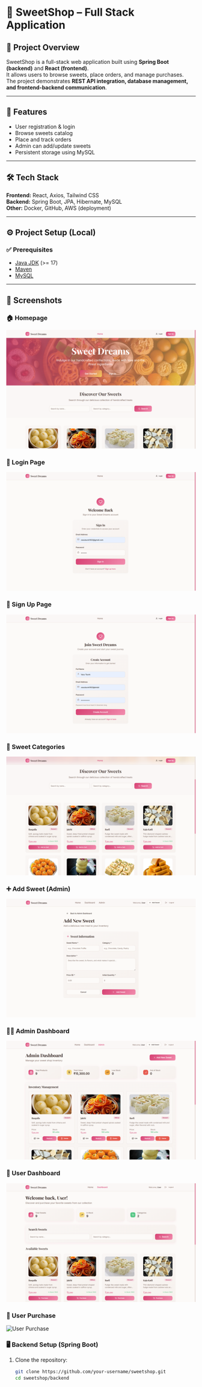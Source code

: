 # 🍬 SweetShop – Full Stack Application

## 📌 Project Overview
SweetShop is a full-stack web application built using **Spring Boot (backend)** and **React (frontend)**.  
It allows users to browse sweets, place orders, and manage purchases.  
The project demonstrates **REST API integration, database management, and frontend-backend communication**.  

---

## 🚀 Features
- User registration & login  
- Browse sweets catalog  
- Place and track orders  
- Admin can add/update sweets  
- Persistent storage using MySQL  

---

## 🛠️ Tech Stack
**Frontend:** React, Axios, Tailwind CSS  
**Backend:** Spring Boot, JPA, Hibernate, MySQL  
**Other:** Docker, GitHub, AWS (deployment)  

---

## ⚙️ Project Setup (Local)

### ✅ Prerequisites
- [Java JDK](https://www.oracle.com/java/technologies/javase-downloads.html) (>= 17)  
- [Maven](https://maven.apache.org/)  
- [MySQL](https://dev.mysql.com/downloads/)  

---
## 📸 Screenshots

### 🏠 Homepage
![Homepage](./images/HomePage.png)

### 🔐 Login Page
![Login](./images/Login_page.png)

### 📝 Sign Up Page
![SignUp](./images/SignUp.png)

### 🍬 Sweet Categories
![Sweet Categories](./images/Sweet_Categories.png)

### ➕ Add Sweet (Admin)
![Add Sweet](./images/Add_Sweet.png)

### 👨‍💼 Admin Dashboard
![Admin Dashboard](./images/Admin_DashBoard.png)

### 👤 User Dashboard
![User Dashboard](./images/User_Dashboard.png)

### 🛒 User Purchase
![User Purchase](./images/User%20Purchase.png)

### 🖥️ Backend Setup (Spring Boot)
1. Clone the repository:
   ```bash
   git clone https://github.com/your-username/sweetshop.git
   cd sweetshop/backend
